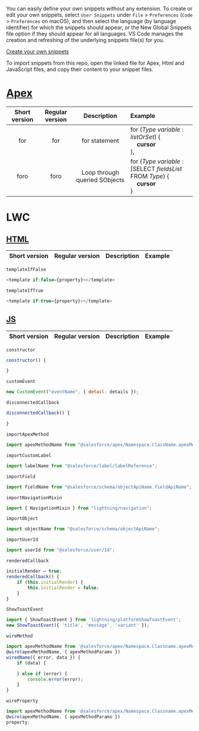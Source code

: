 You can easily define your own snippets without any extension. To create or edit your own snippets, select `User Snippets` under `File` > `Preferences` (`Code` > `Preferences` on macOS), and then select the language (by language identifier) for which the snippets should appear, or the New Global Snippets file option if they should appear for all languages. VS Code manages the creation and refreshing of the underlying snippets file(s) for you.

[Create your own snippets](https://code.visualstudio.com/docs/editor/userdefinedsnippets)

To import snippets from this repo, open the linked file for Apex, Html and JavaScript files, and copy their content to your snippet files.

# [Apex](./apex.code-snippets)

| Short version | Regular version |          Description          | Example                                                                                                  |
| :-----------: | :-------------: | :---------------------------: | :------------------------------------------------------------------------------------------------------- |
|      for      |       for       |         for statement         | for (_Type_ _variable_ : _listOrSet_) { <br>&nbsp;&nbsp;&nbsp;&nbsp;**cursor**<br>},                     |
|     foro      |      foro       | Loop through queried SObjects | for (_Type_ _variable_ : [SELECT _fieldsList_ FROM _Type_) { <br>&nbsp;&nbsp;&nbsp;&nbsp;**cursor**<br>} |

# LWC

## [HTML](./lwc-html.code-snippets)

| Short version | Regular version | Description | Example |
| :-----------: | :-------------: | :---------: | :------ |

`templateIfFalse`

```js
<template if:false={property}></template>
```

`templateIfTrue`

```js
<template if:true={property}></template>
```

## [JS](./lwc-js.code-snippets)

| Short version | Regular version | Description | Example |
| :-----------: | :-------------: | :---------: | :------ |

`constructor`

```js
constructor() {

}
```

`customEvent`

```js
new CustomEvent("eventName", { detail: details });
```

`disconnectedCallback`

```js
disconnectedCallback() {

}
```

`importApexMethod`

```js
import apexMethodName from "@salesforce/apex/Namespace.ClassName.apexMethodReference";
```

`importCustomLabel`

```js
import labelName from "@salesforce/label/labelReference";
```

`importField`

```js
import fieldName from "@salesforce/schema/objectApiName.fieldApiName";
```

`importNavigationMixin`

```js
import { NavigationMixin } from "lightning/navigation";
```

`importObject`

```js
import objectName from "@salesforce/schema/objectApiName";
```

`importUserId`

```js
import userId from "@salesforce/user/Id";
```

`renderedCallback`

```js
initialRender = true;
renderedCallback() {
    if (this.initialRender) {
        this.initialRender = false;
    }
}
```

`ShowToastEvent`

```js
import { ShowToastEvent } from 'lightning/platformShowToastEvent';
new ShowToastEvent({ 'title', 'message', 'variant' });
```

`wireMethod`

```js
import apexMethodName from '@salesforce/apex/Namespace.Classname.apexMethodReference';
@wire(apexMethodName, { apexMethodParams })
wiredName({ error, data }) {
    if (data) {

    } else if (error) {
        console.error(error);
    }
}
```

`wireProperty`

```js
import apexMethodName from '@salesforce/apex/Namespace.Classname.apexMethodReference';
@wire(apexMethodName, { apexMethodParams })
property;
```
